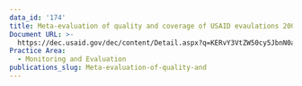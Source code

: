 ```yaml
---
data_id: '174'
title: Meta-evaluation of quality and coverage of USAID evaulations 2009-2012
Document URL: >-
  https://dec.usaid.gov/dec/content/Detail.aspx?q=KERvY3VtZW50cy5JbnN0aXR1dGlvbl9vcl9VU0FJRF9CdXJlYXVfQXV0aG9yOigoIjAwNTkzMSAtIERldmVsb3BtZW50IFRlY2hub2xvZ2llcywgSW5jLiAoRGV2VGVjaCkiKSBPUiAoIjAwOTA1NCAtIERldlRlY2ggU3lzdGVtcywgSW5jLiIpKSk=&ctID=ODVhZjk4NWQtM2YyMi00YjRmLTkxNjktZTcxMjM2NDBmY2Uy&rID=MzM5NjAy&qcf=ODVhZjk4NWQtM2YyMi00YjRmLTkxNjktZTcxMjM2NDBmY2Uy&ph=VHJ1ZQ==&bckToL=VHJ1ZQ==&
Practice Area:
  - Monitoring and Evaluation
publications_slug: Meta-evaluation-of-quality-and
---
```

